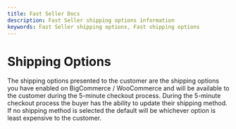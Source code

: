 ```yaml
---
title: Fast Seller Docs
description: Fast Seller shipping options information
keywords: Fast Seller shipping options, Fast shipping options
---
```


# Shipping Options

The shipping options presented to the customer are the shipping options you have enabled on BigCommerce / WooCommerce and will be available to the customer during the 5-minute checkout process. During the 5-minute checkout process the buyer has the ability to update their shipping method. If no shipping method is selected the default will be whichever option is least expensive to the customer.
